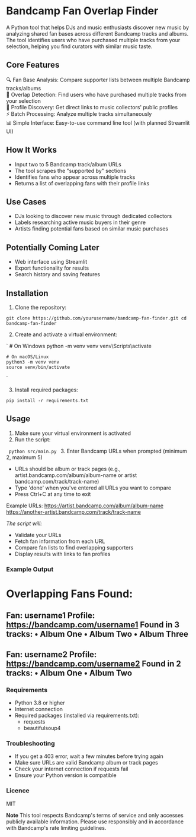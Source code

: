 # Bandcamp Fan Overlap Finder 

A Python tool that helps DJs and music enthusiasts discover new music by analyzing shared fan bases across different Bandcamp tracks and albums. The tool identifies users who have purchased multiple tracks from your selection, helping you find curators with similar music taste.

## Core Features
🔍 Fan Base Analysis: Compare supporter lists between multiple Bandcamp tracks/albums  
👥 Overlap Detection: Find users who have purchased multiple tracks from your selection  
🔗 Profile Discovery: Get direct links to music collectors' public profiles  
⚡ Batch Processing: Analyze multiple tracks simultaneously  
📊 Simple Interface: Easy-to-use command line tool (with planned Streamlit UI)

## How It Works
- Input two to 5 Bandcamp track/album URLs
- The tool scrapes the "supported by" sections
- Identifies fans who appear across multiple tracks
- Returns a list of overlapping fans with their profile links

## Use Cases
- DJs looking to discover new music through dedicated collectors
- Labels researching active music buyers in their genre
- Artists finding potential fans based on similar music purchases

## Potentially Coming Later
- Web interface using Streamlit
- Export functionality for results
- Search history and saving features

## Installation

1. Clone the repository:

`
    git clone https://github.com/yourusername/bandcamp-fan-finder.git
    cd bandcamp-fan-finder 
`

2. Create and activate a virtual environment:

` 
    # On Windows
    python -m venv venv
    venv\Scripts\activate

    # On macOS/Linux
    python3 -m venv venv
    source venv/bin/activate
`

3. Install required packages:

`
    pip install -r requirements.txt
`

## Usage
1. Make sure your virtual environment is activated
2. Run the script:

` 
    python src/main.py 
`
3. Enter Bandcamp URLs when prompted (minimum 2, maximum 5)
- URLs should be album or track pages (e.g., artist.bandcamp.com/album/album-name or artist bandcamp.com/track/track-name)
- Type 'done' when you've entered all URLs you want to compare
- Press Ctrl+C at any time to exit

Example URLs:
https://artist.bandcamp.com/album/album-name
https://another-artist.bandcamp.com/track/track-name

*The script will:*

- Validate your URLs
- Fetch fan information from each URL
- Compare fan lists to find overlapping supporters
- Display results with links to fan profiles

### Example Output
Overlapping Fans Found:
==================================================

Fan: username1
Profile: https://bandcamp.com/username1
Found in 3 tracks:
  • Album One
  • Album Two
  • Album Three
----------------------------------------

Fan: username2
Profile: https://bandcamp.com/username2
Found in 2 tracks:
  • Album One
  • Album Two
----------------------------------------

### Requirements
- Python 3.8 or higher
- Internet connection
- Required packages (installed via requirements.txt):
    - requests
    - beautifulsoup4

### Troubleshooting
- If you get a 403 error, wait a few minutes before trying again
- Make sure URLs are valid Bandcamp album or track pages
- Check your internet connection if requests fail
- Ensure your Python version is compatible

### Licence
MIT


**Note**
This tool respects Bandcamp's terms of service and only accesses publicly available information. Please use responsibly and in accordance with Bandcamp's rate limiting guidelines.
